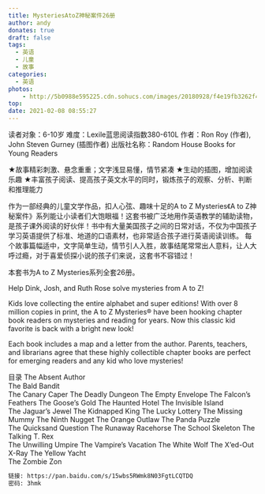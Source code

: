 ```yaml
---
title: MysteriesAtoZ神秘案件26册
author: andy
donates: true
draft: false
tags:
  - 英语
  - 儿童
  - 故事
categories: 
  - 英语
photos:
    - http://5b0988e595225.cdn.sohucs.com/images/20180928/f4e19fb3262f403b93188d0c56225d73.jpg
top:
date: 2021-02-08 08:55:27
---
```


读者对象：6-10岁
难度：Lexile蓝思阅读指数380-610L
作者：Ron Roy (作者), John Steven Gurney (插图作者)
出版社名称：Random House Books for Young Readers

<!-- more -->

★故事精彩刺激、悬念重重；文字浅显易懂，情节紧凑
★生动的插图，增加阅读乐趣
★丰富孩子阅读、提高孩子英文水平的同时，锻炼孩子的观察、分析、判断和推理能力

作为一部经典的儿童文学作品，扣人心弦、趣味十足的A to Z Mysteries《A to Z神秘案件》系列能让小读者们大饱眼福！这套书被广泛地用作英语教学的辅助读物，是孩子课外阅读的好伙伴！书中有大量美国孩子之间的日常对话，不仅为中国孩子学习英语提供了标准、地道的口语素材，也非常适合孩子进行英语阅读训练。
每个故事篇幅适中，文字简单生动，情节引人入胜，故事结尾常常出人意料，让人大呼过瘾，对于喜爱侦探小说的孩子们来说，这套书不容错过！

本套书为A to Z Mysteries系列全套26册。

Help Dink, Josh, and Ruth Rose solve mysteries from A to Z! 
 
Kids love collecting the entire alphabet and super editions! With over 8 million copies in print, the A to Z Mysteries® have been hooking chapter book readers on mysteries and reading for years. Now this classic kid favorite is back with a bright new look! 

Each book includes a map and a letter from the author. Parents, teachers, and librarians agree that these highly collectible chapter books are perfect for emerging readers and any kid who love mysteries! 

目录
The Absent Author  
The Bald Bandit  
The Canary Caper
The Deadly Dungeon 
The Empty Envelope
The Falcon’s Feathers
The Goose’s Gold
The Haunted Hotel 
The Invisible Island   
The Jaguar’s Jewel
The Kidnapped King 
The Lucky Lottery
The Missing Mummy
The Ninth Nugget
The Orange Outlaw
The Panda Puzzle  
The Quicksand Question
The Runaway Racehorse
The School Skeleton
The Talking T. Rex  
The Unwilling Umpire
The Vampire’s Vacation
The White Wolf
The X’ed-Out X-Ray
The Yellow Yacht  
The Zombie Zon

```bash
链接: https://pan.baidu.com/s/15wbs5RWmk8N03FgtLCQTDQ  
密码: 3hmk
```